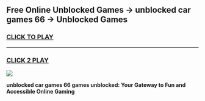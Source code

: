 
## Free Online Unblocked Games → unblocked car games 66 → Unblocked Games
<h3>
<a href="https://premium.freeplayer.one?title=unblocked_car_games_66&ref=21F">CLICK TO PLAY</a></h3>
<hr>

<h3>
<a href="https://premium.freeplayer.one?title=unblocked_car_games_66&ref=21F">CLICK 2 PLAY</a>
  
</h3>

<a href="https://premium.freeplayer.one?title=unblocked_car_games_66&ref=21F/"><img src="https://clearcache.store/games.png"></a>


**unblocked car games 66 games unblocked: Your Gateway to Fun and Accessible Online Gaming**
